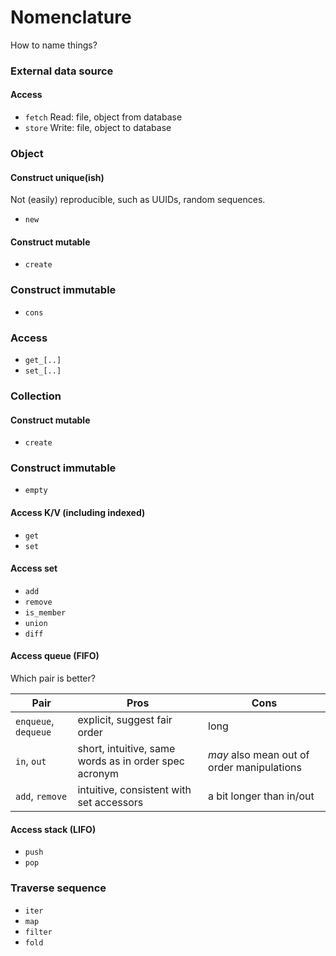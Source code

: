 Nomenclature
============

How to name things?


### External data source

#### Access
- `fetch` Read: file, object from database
- `store` Write: file, object to database


### Object

#### Construct unique(ish)
Not (easily) reproducible, such as UUIDs, random sequences.
- `new`

#### Construct mutable
- `create`

### Construct immutable
- `cons`

### Access
- `get_[..]`
- `set_[..]`


### Collection

#### Construct mutable
- `create`

### Construct immutable
- `empty`

#### Access K/V (including indexed)
- `get`
- `set`

#### Access set
- `add`
- `remove`
- `is_member`
- `union`
- `diff`

#### Access queue (FIFO)
Which pair is better?

| Pair                 | Pros                         | Cons |
|----------------------|------------------------------|------|
| `enqueue`, `dequeue` | explicit, suggest fair order | long |
| `in`, `out`          | short, intuitive, same words as in order spec acronym | _may_ also mean out of order manipulations |
| `add`, `remove`      | intuitive, consistent with set accessors | a bit longer than in/out |

#### Access stack (LIFO)
- `push`
- `pop`

### Traverse sequence
- `iter`
- `map`
- `filter`
- `fold`

